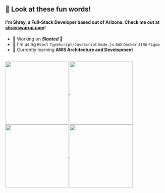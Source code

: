 ## 📍 Look at these fun words!

#### I'm Shray, a Full-Stack Developer based out of Arizona. Check me out at <a href="https://shrayswarup.com">shrayswarup.com</a>!

- 🤔 Working on **_Slanted_** 👀 
- 💬 I'm using `React` `TypeScript/JavaScript` `Node.js` `AWS` `Docker` `JIRA` `Figma`
- 🌱 Currently learning **AWS Architecture and Development**

##

<a href="https://github.com/shrays#gh-light-mode-only">
    <img height=200 align="center" src="https://github-readme-stats.vercel.app/api?username=shrays&rank_icon=github&show_icons=true&theme=shadow_green&show=prs_merged,prs_merged_percentage&hide=contribs,issues&custom_title=My%20Sensational%20Stats&hide_border=true" />
    <img height=200 align="center" src="https://github-readme-stats.vercel.app/api/top-langs?username=shrays&layout=compact&langs_count=8&card_width=320&theme=shadow_green&size_weight=0&count_weight=1&custom_title=Top%20Languages%20by%20Repo&hide_border=true" />
</a>
<a href="https://github.com/shrays#gh-dark-mode-only">
    <img height=200 align="center" src="https://github-readme-stats.vercel.app/api?username=shrays&rank_icon=github&show_icons=true&theme=shadow_green&text_color=fdfdfd&title_color=80c480&icon_color=80c480&show=prs_merged,prs_merged_percentage&hide=contribs,issues&custom_title=Shra%27s%20Sensational%20Stats&hide_border=true" />
    <img height=200 align="center" src="https://github-readme-stats.vercel.app/api/top-langs?username=shrays&layout=compact&langs_count=8&card_width=320&theme=shadow_green&text_color=fdfdfd&title_color=80c480&icon_color=80c480&size_weight=0&count_weight=1&custom_title=Languages%20by%20Repo&hide_border=true" />
</a>
